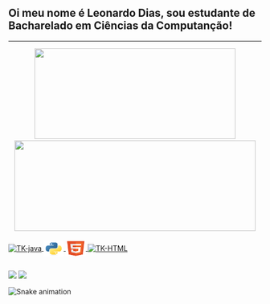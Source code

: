 ## Oi meu nome é Leonardo Dias, sou estudante de Bacharelado em Ciências da Computanção!
<hr>
<div align="center">
  <a href="https://github.com/Tkl02">
  <img height="180em" width="400" src="https://github-readme-stats.vercel.app/api?username=Tkl02&show_icons=true&theme=radical&include_all_commits=true&count_private=true"/>
  <img height="180em" width="480" src="https://github-readme-stats.vercel.app/api/top-langs/?username=Tkl02&layout=compact&langs_count=7&theme=radical"/>
</div>
<div style="display: inline_block"><br>
 
  <img align="center" alt="TK-java" height="40" width="40" src="https://cdn.jsdelivr.net/gh/devicons/devicon/icons/java/java-original-wordmark.svg" />
  <img align="center" alt="Tk-python" height="30" width="40" src="https://raw.githubusercontent.com/devicons/devicon/master/icons/python/python-original.svg">
  <img align="center" alt="TK-HTML" height="30" width="40" src="https://raw.githubusercontent.com/devicons/devicon/master/icons/html5/html5-original.svg">
  <img align="center" alt="TK-HTML" height="30" width="40" src="https://cdn.jsdelivr.net/gh/devicons/devicon/icons/css3/css3-original.svg">
  
 
</div>
  
  ##
 
<div> 
  
  <a href="https://www.instagram.com/leonardo_di4s/" target="_blank"><img src="https://img.shields.io/badge/-Instagram-%23E4405F?style=for-the-badge&logo=instagram&logoColor=white" target="_blank"></a>
  <a href = "https://api.whatsapp.com/send/?phone=5564981107095&text&app_absent=0"><img src="https://img.shields.io/badge/WhatsApp-25D366?style=for-the-badge&logo=whatsapp&logoColor=white"></a>
  

  ![Snake animation](https://github.com/Tkl02/Tkl02/blob/output/github-contribution-grid-snake.svg)
 
</div>
